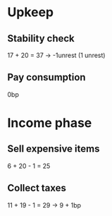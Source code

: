 # Upkeep
## Stability check
17 + 20 = 37 → -1unrest (1 unrest)
## Pay consumption
0bp
# Income phase
## Sell expensive items
6 + 20 - 1 = 25
## Collect taxes
11 + 19 - 1 = 29 → 9 + 1bp